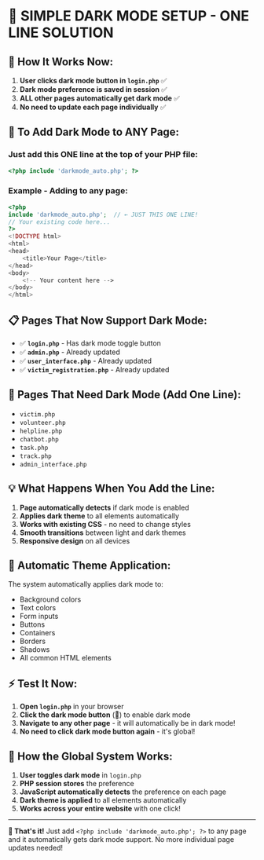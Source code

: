 # 🌙 **SIMPLE DARK MODE SETUP - ONE LINE SOLUTION**

## 🎯 **How It Works Now:**

1. **User clicks dark mode button in `login.php`** ✅
2. **Dark mode preference is saved in session** ✅  
3. **ALL other pages automatically get dark mode** ✅
4. **No need to update each page individually** ✅

## 🚀 **To Add Dark Mode to ANY Page:**

### **Just add this ONE line at the top of your PHP file:**

```php
<?php include 'darkmode_auto.php'; ?>
```

### **Example - Adding to any page:**

```php
<?php
include 'darkmode_auto.php';  // ← JUST THIS ONE LINE!
// Your existing code here...
?>
<!DOCTYPE html>
<html>
<head>
    <title>Your Page</title>
</head>
<body>
    <!-- Your content here -->
</body>
</html>
```

## 📋 **Pages That Now Support Dark Mode:**

- ✅ **`login.php`** - Has dark mode toggle button
- ✅ **`admin.php`** - Already updated
- ✅ **`user_interface.php`** - Already updated  
- ✅ **`victim_registration.php`** - Already updated

## 🔧 **Pages That Need Dark Mode (Add One Line):**

- `victim.php`
- `volunteer.php` 
- `helpline.php`
- `chatbot.php`
- `task.php`
- `track.php`
- `admin_interface.php`

## 💡 **What Happens When You Add the Line:**

1. **Page automatically detects** if dark mode is enabled
2. **Applies dark theme** to all elements automatically
3. **Works with existing CSS** - no need to change styles
4. **Smooth transitions** between light and dark themes
5. **Responsive design** on all devices

## 🎨 **Automatic Theme Application:**

The system automatically applies dark mode to:
- Background colors
- Text colors  
- Form inputs
- Buttons
- Containers
- Borders
- Shadows
- All common HTML elements

## ⚡ **Test It Now:**

1. **Open `login.php`** in your browser
2. **Click the dark mode button** (🌙) to enable dark mode
3. **Navigate to any other page** - it will automatically be in dark mode!
4. **No need to click dark mode button again** - it's global!

## 🔄 **How the Global System Works:**

1. **User toggles dark mode** in `login.php`
2. **PHP session stores** the preference
3. **JavaScript automatically detects** the preference on each page
4. **Dark theme is applied** to all elements automatically
5. **Works across your entire website** with one click!

---

**🎉 That's it!** Just add `<?php include 'darkmode_auto.php'; ?>` to any page and it automatically gets dark mode support. No more individual page updates needed!
